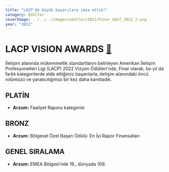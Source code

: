 ```yaml
---
title: "LACP’de büyük başarılara imza attık!"
category: Ödüller
coverImage: ../../../images/oduller/2022/Finar_Odul_2022_2.png
year: "2022"
---
```


# LACP VISION AWARDS [🔗](/oduller/lacp-vision/)

İletişim alanında mükemmellik standartlarını belirleyen Amerikan İletişim Profesyonelleri Ligi (LACP) 2022 Vizyon Ödülleri'nde, Finar olarak, bu yıl da farklı kategorilerde elde ettiğimiz başarılarla, iletişim alanındaki öncü rolümüzü ve yaratıcılığımızı bir kez daha kanıtladık.

## PLATİN

- **Arzum:** Faaliyet Raporu kategorisi

## BRONZ

- **Arzum:** Bölgesel Özel Başarı Ödülü: En İyi Rapor Finansalları

## GENEL SIRALAMA

- **Arzum:** EMEA Bölgesi’nde 19., dünyada 109.
